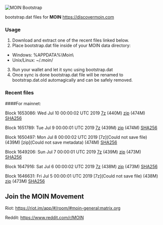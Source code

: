 ![MOIN Bootstrap](https://i.imgur.com/KjM1jMp.jpg)

bootstrap.dat files for **MOIN** https://discovermoin.com

### Usage

1. Download and extract one of the recent files linked below.
2. Place bootstrap.dat file inside of your MOIN data directory:
 - Windows: %APPDATA%\Moin\
 - Unix/Linux: ~/.moin/
3. Run your wallet and let it sync using bootstrap.dat
4. Once sync is done bootstrap.dat file will be renamed to bootstrap.dat.old automagically and can be safely removed.


### Recent files

####For mainnet:

Block 1653086: Wed Jul 10 00:00:02 UTC 2019 [7z](https://transfer.sh/Y5SZj/bootstrap.dat.20190710.7z) (440M) [zip](https://transfer.sh/C7C7R/bootstrap.dat.20190710.zip) (474M) [SHA256](https://transfer.sh/Dxt0B/sha256.txt)

Block 1651789: Tue Jul  9 00:00:01 UTC 2019 [7z](https://transfer.sh/U4DVe/bootstrap.dat.20190709.7z) (439M) [zip](https://transfer.sh/jv79M/bootstrap.dat.20190709.zip) (474M) [SHA256](https://transfer.sh/98Zh0/sha256.txt)

Block 1650497: Mon Jul  8 00:00:02 UTC 2019 [7z](Could not save file) (439M) [zip](Could not save metadata) (474M) [SHA256](https://transfer.sh/EWeHB/sha256.txt)

Block 1649206: Sun Jul  7 00:00:01 UTC 2019 [7z](https://transfer.sh/11nFRl/bootstrap.dat.20190707.7z) (439M) [zip](https://transfer.sh/YHzzZ/bootstrap.dat.20190707.zip) (473M) [SHA256](https://transfer.sh/tmQrP/sha256.txt)

Block 1647916: Sat Jul  6 00:00:02 UTC 2019 [7z]() (438M) [zip]() (473M) [SHA256]()

Block 1646631: Fri Jul  5 00:00:01 UTC 2019 [7z](Could not save file) (438M) [zip](https://transfer.sh/5abal/bootstrap.dat.20190705.zip) (473M) [SHA256](https://transfer.sh/fpNf7/sha256.txt)

## Join the MOIN Movement

Riot: https://riot.im/app/#/room/#moin-general:matrix.org

Reddit: https://www.reddit.com/r/MOIN
